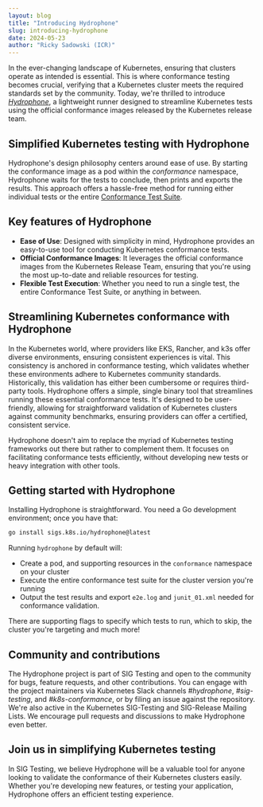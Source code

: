 ```yaml
---
layout: blog
title: "Introducing Hydrophone"
slug: introducing-hydrophone
date: 2024-05-23
author: "Ricky Sadowski (ICR)"
---
```


In the ever-changing landscape of Kubernetes, ensuring that clusters operate as intended is
essential. This is where conformance testing becomes crucial, verifying that a Kubernetes cluster
meets the required standards set by the community. Today, we're thrilled to introduce
[*Hydrophone*](https://github.com/kubernetes-sigs/hydrophone/), a lightweight runner designed to
streamline Kubernetes tests using the official conformance images released by the Kubernetes release
team.

## Simplified Kubernetes testing with Hydrophone

Hydrophone's design philosophy centers around ease of use. By starting the conformance image as a
pod within the *conformance* namespace, Hydrophone waits for the tests to conclude, then prints and
exports the results. This approach offers a hassle-free method for running either individual tests
or the entire [Conformance Test
Suite](https://github.com/kubernetes/community/blob/master/contributors/devel/sig-architecture/conformance-tests.md).

## Key features of Hydrophone

- **Ease of Use**: Designed with simplicity in mind, Hydrophone provides an easy-to-use tool for
  conducting Kubernetes conformance tests.
- **Official Conformance Images**: It leverages the official conformance images from the Kubernetes
  Release Team, ensuring that you're using the most up-to-date and reliable resources for testing.
- **Flexible Test Execution**: Whether you need to run a single test, the entire Conformance Test
  Suite, or anything in between.

## Streamlining Kubernetes conformance with Hydrophone

In the Kubernetes world, where providers like EKS, Rancher, and k3s offer diverse environments,
ensuring consistent experiences is vital. This consistency is anchored in conformance testing, which
validates whether these environments adhere to Kubernetes community standards. Historically, this
validation has either been cumbersome or requires third-party tools. Hydrophone offers a simple,
single binary tool that streamlines running these essential conformance tests. It's designed to be
user-friendly, allowing for straightforward validation of Kubernetes clusters against community
benchmarks, ensuring providers can offer a certified, consistent service.

Hydrophone doesn't aim to replace the myriad of Kubernetes testing frameworks out there but rather
to complement them. It focuses on facilitating conformance tests efficiently, without developing new
tests or heavy integration with other tools.

## Getting started with Hydrophone

Installing Hydrophone is straightforward. You need a Go development environment; once you have that:

```bash
go install sigs.k8s.io/hydrophone@latest
```

Running `hydrophone` by default will:

- Create a pod, and supporting resources in the `conformance` namespace on your cluster
- Execute the entire conformance test suite for the cluster version you're running
- Output the test results and export `e2e.log` and `junit_01.xml` needed for conformance validation.

There are supporting flags to specify which tests to run, which to skip, the cluster you're targeting and much more!

## Community and contributions

The Hydrophone project is part of SIG Testing and open to the community for bugs, feature requests,
and other contributions. You can engage with the project maintainers via Kubernetes Slack channels
*#hydrophone*, *#sig-testing*, and *#k8s-conformance*, or by filing an issue against the
repository. We're also active in the Kubernetes SIG-Testing and SIG-Release Mailing Lists. We
encourage pull requests and discussions to make Hydrophone even better.

## Join us in simplifying Kubernetes testing

In SIG Testing, we believe Hydrophone will be a valuable tool for anyone looking to validate the conformance of
their Kubernetes clusters easily. Whether you're developing new features, or testing your
application, Hydrophone offers an efficient testing experience.
